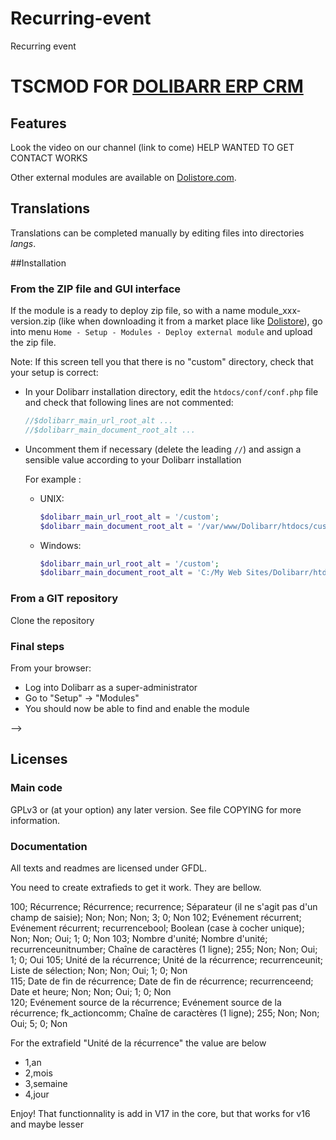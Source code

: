 # Recurring-event
Recurring event

# TSCMOD FOR [DOLIBARR ERP CRM](https://www.dolibarr.org)

## Features

Look the video on our channel (link to come)
HELP WANTED TO GET CONTACT WORKS

<!--
![Screenshot tscmod](img/screenshot_tscmod.png?raw=true "Tscmod"){imgmd}
-->

Other external modules are available on [Dolistore.com](https://www.dolistore.com).

## Translations

Translations can be completed manually by editing files into directories *langs*.

<!--
This module contains also a sample configuration for Transifex, under the hidden directory [.tx](.tx), so it is possible to manage translation using this service.

For more informations, see the [translator's documentation](https://wiki.dolibarr.org/index.php/Translator_documentation).

There is a [Transifex project](https://transifex.com/projects/p/dolibarr-module-template) for this module.
-->


##Installation

### From the ZIP file and GUI interface

If the module is a ready to deploy zip file, so with a name module_xxx-version.zip (like when downloading it from a market place like [Dolistore](https://www.dolistore.com)),
go into menu ```Home - Setup - Modules - Deploy external module``` and upload the zip file.

Note: If this screen tell you that there is no "custom" directory, check that your setup is correct:

- In your Dolibarr installation directory, edit the ```htdocs/conf/conf.php``` file and check that following lines are not commented:

    ```php
    //$dolibarr_main_url_root_alt ...
    //$dolibarr_main_document_root_alt ...
    ```

- Uncomment them if necessary (delete the leading ```//```) and assign a sensible value according to your Dolibarr installation

    For example :

    - UNIX:
        ```php
        $dolibarr_main_url_root_alt = '/custom';
        $dolibarr_main_document_root_alt = '/var/www/Dolibarr/htdocs/custom';
        ```

    - Windows:
        ```php
        $dolibarr_main_url_root_alt = '/custom';
        $dolibarr_main_document_root_alt = 'C:/My Web Sites/Dolibarr/htdocs/custom';
        ```

### From a GIT repository

Clone the repository


### <a name="final_steps"></a>Final steps

From your browser:

  - Log into Dolibarr as a super-administrator
  - Go to "Setup" -> "Modules"
  - You should now be able to find and enable the module

-->

## Licenses

### Main code

GPLv3 or (at your option) any later version. See file COPYING for more information.

### Documentation

All texts and readmes are licensed under GFDL.

You need to create extrafieds to get it work. They are bellow.

100; Récurrence; Récurrence; recurrence; Séparateur (il ne s'agit pas d'un champ de saisie); Non; Non; Non; 3; 0; Non
102; Evénement récurrent; Evénement récurrent; recurrencebool; Boolean (case à cocher unique); Non; Non; Oui; 1; 0; Non
103; Nombre d'unité; Nombre d'unité; recurrenceunitnumber; Chaîne de caractères (1 ligne); 255; Non; Non; Oui; 1; 0; Oui
105; Unité de la récurrence; Unité de la récurrence; recurrenceunit; Liste de sélection; Non; Non; Oui; 1; 0; Non	  
115; Date de fin de récurrence; Date de fin de récurrence; recurrenceend; Date et heure; Non; Non; Oui; 1; 0; Non	  
120; Evénement source de la récurrence; Evénement source de la récurrence; fk_actioncomm; Chaîne de caractères (1 ligne); 255; Non; Non; Oui; 5; 0; Non	  

For the extrafield "Unité de la récurrence" the value are below
- 1,an
- 2,mois
- 3,semaine
- 4,jour
      
      
Enjoy! That functionnality is add in V17 in the core, but that works for v16 and maybe lesser 
